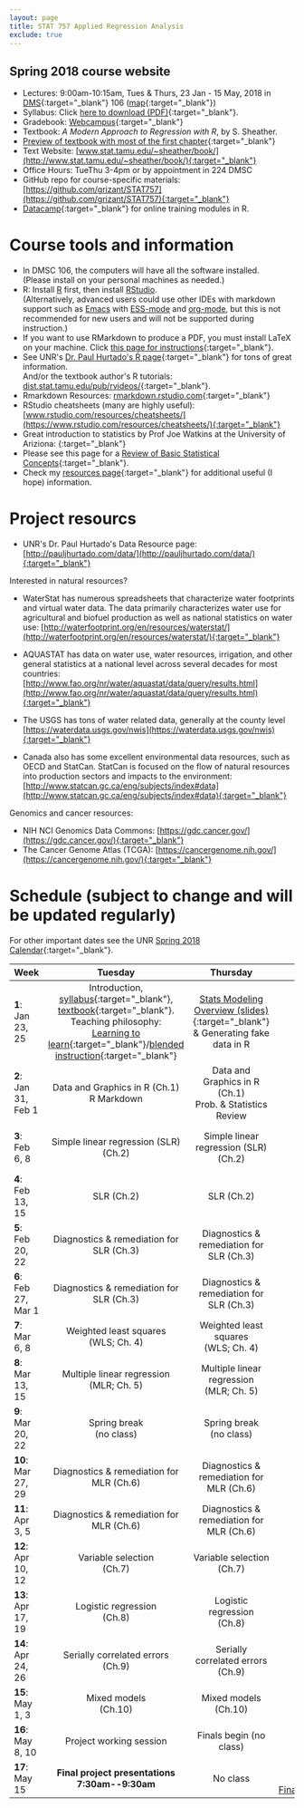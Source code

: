 ```yaml
---
layout: page
title: STAT 757 Applied Regression Analysis
exclude: true
---
```


## Spring 2018 course website

- Lectures: 9:00am-10:15am, Tues & Thurs, 23 Jan - 15 May, 2018 in [DMS](http://www.unr.edu/around-campus/facilities/davidson){:target="_blank"} 106 ([map](https://www.google.com/maps/place/Davidson+Mathematics+%26+Science+Center,+Reno,+NV+89557){:target="_blank"})
- Syllabus: Click [here to download (PDF)](STAT_757_syllabus_Spring2018_Schissler.pdf){:target="_blank"}.
- Gradebook: [Webcampus](http://tlt.unr.edu/materials/login-canvas.html){:target="_blank"}
- Textbook: *A Modern Approach to Regression with R*, by S. Sheather.
- [Preview of textbook with most of the first chapter](https://books.google.com/books?id=zS3Jiyxqr98C&printsec=copyright#v=onepage&q&f=false){:target="_blank"}
- Text Website: [www.stat.tamu.edu/~sheather/book/](http://www.stat.tamu.edu/~sheather/book/){:target="_blank"}
- Office Hours: TueThu 3-4pm or by appointment in 224 DMSC
- GitHub repo for course-specific materials: [https://github.com/grizant/STAT757](https://github.com/grizant/STAT757){:target="_blank"}
- [Datacamp](https://www.datacamp.com/){:target="_blank"} for online training modules in R.

# Course tools and information
- In DMSC 106, the computers will have all the software installed.<br/>(Please install on your personal machines as needed.)
- R: Install [R](http://www.r-project.org/) first, then install [RStudio](http://www.rstudio.com/).<br/>(Alternatively, advanced users could use other IDEs with markdown support such as [Emacs](https://www.gnu.org/software/emacs/) with [ESS-mode](https://ess.r-project.org/) and [org-mode](https://orgmode.org/), but this is not recommended for new users and will not be supported during instruction.)
- If you want to use RMarkdown to produce a PDF, you must install LaTeX on your machine. Click [this page for instructions](http://www.pauljhurtado.com/latex/){:target="_blank"}.
- See UNR's [Dr. Paul Hurtado's R page](http://www.pauljhurtado.com/R/){:target="_blank"} for tons of great information. <br/> And/or the textbook author's R tutorials: [dist.stat.tamu.edu/pub/rvideos/](http://dist.stat.tamu.edu/pub/rvideos/){:target="_blank"}.
- Rmarkdown Resources: [rmarkdown.rstudio.com](http://rmarkdown.rstudio.com){:target="_blank"}
- RStudio cheatsheets (many are highly useful): [www.rstudio.com/resources/cheatsheets/](https://www.rstudio.com/resources/cheatsheets/){:target="_blank"}
- Great introduction to statistics by Prof Joe Watkins at the University of Ariziona: [](http://math.arizona.edu/~jwatkins/math363s17.htm){:target="_blank"}
- Please see this page for a [Review of Basic Statistical Concepts](https://onlinecourses.science.psu.edu/statprogram/review_of_basic_statistics){:target="_blank"}.
- Check my [resources page](/resources/){:target="_blank"} for additional useful (I hope) information.

# Project resourcs

- UNR's Dr. Paul Hurtado's Data Resource page:[http://pauljhurtado.com/data/](http://pauljhurtado.com/data/){:target="_blank"}

Interested in natural resources?

- WaterStat has numerous spreadsheets that characterize water footprints and virtual water data. The data primarily characterizes water use for agricultural and biofuel production as well as national statistics on water use:
[http://waterfootprint.org/en/resources/waterstat/](http://waterfootprint.org/en/resources/waterstat/){:target="_blank"}

- AQUASTAT has data on water use, water resources, irrigation, and other general statistics at a national level across several decades for most countries:
[http://www.fao.org/nr/water/aquastat/data/query/results.html](http://www.fao.org/nr/water/aquastat/data/query/results.html){:target="_blank"}

- The USGS has tons of water related data, generally at the county level
[https://waterdata.usgs.gov/nwis](https://waterdata.usgs.gov/nwis){:target="_blank"}

- Canada also has some excellent environmental data resources, such as OECD and StatCan. StatCan is focused on the flow of natural resources into production sectors and impacts to the environment: 
[http://www.statcan.gc.ca/eng/subjects/index#data](http://www.statcan.gc.ca/eng/subjects/index#data){:target="_blank"}

Genomics and cancer resources:

- NIH NCI Genomics Data Commons: [https://gdc.cancer.gov/](https://gdc.cancer.gov/){:target="_blank"}
- The Cancer Genome Atlas (TCGA): [https://cancergenome.nih.gov/](https://cancergenome.nih.gov/){:target="_blank"}

# Schedule (subject to change and will be updated regularly)
For other important dates see the UNR [Spring 2018 Calendar](https://www.unr.edu/academic-central/academic-resources/academic-calendar#Spring2018){:target="_blank"}.

| Week | Tuesday | Thursday| Notes & materials |
|---|:---:|:---:|---:|
| **1**: Jan 23, 25 | Introduction, [syllabus](STAT_757_syllabus_Spring2018_Schissler.pdf){:target="_blank"}, [textbook](http://www.stat.tamu.edu/~sheather/book/){:target="_blank"}. <br/> Teaching philosophy:<br/>[Learning to learn](http://academicaffairs.arizona.edu/learning2learn){:target="_blank"}/[blended instruction](https://www.youtube.com/watch?v=paQCE58334M){:target="_blank"}| [Stats Modeling Overview (slides)](stats_modeling_overview.pdf){:target="_blank"}<br/>& Generating fake data in R| [Prob-distributions.pdf](/resources/prob-distributions.pdf){:target="_blank"}<br/>[Assignment1.Rmd](STAT_757_Assignment1.Rmd){:target="_blank"}<br/>[Assignment1.pdf](STAT_757_Assignment1.pdf){:target="_blank"}|
| **2**: Jan 31, Feb 1 | Data and Graphics in R (Ch.1) <br/> R Markdown <br/> | Data and Graphics in R (Ch.1) <br/>Prob. & Statistics Review|**Assignment1 DUE 2/4/18 by midnight**|
| **3**: Feb 6, 8 | Simple linear regression (SLR) <br/> (Ch.2) <br/> | Simple linear regression (SLR) <br/> (Ch.2) <br/> |Assignment1_solutions:[.Rmd ](STAT_757_Assignment1_solutions.rmd){:target="_blank"}[.pdf](STAT_757_Assignment1_solutions.pdf){:target="_blank"}<br/>[indicators_v2.txt](indicators_v2.txt){:target="_blank"}<br/> [Chapter2_Sheather.R](Chapter2_Sheather.R){:target="_blank"} |
| **4**: Feb 13, 15 | <br/> SLR (Ch.2) <br/> <br/> | <br/> SLR (Ch.2) <br/> <br/>  |[Assignment2.Rmd](STAT_757_Assignment2.Rmd){:target="_blank"}<br/>[Assignment2.pdf](STAT_757_Assignment2.pdf){:target="_blank"}<br/>(**UPDATED 2/13/18**)|
| **5**: Feb 20, 22 | Diagnostics & remediation for<br/> SLR (Ch.3)   | Diagnostics & remediation for <br/> SLR (Ch.3) <br/> |**Assignment #2 DUE 2/25/18 by midnight** <br/> Assignment2_solutions:[.Rmd ](STAT_757_Assignment2_solutions.rmd){:target="_blank"}[.pdf](STAT_757_Assignment2_solutions.pdf){:target="_blank"}||
| **6**: Feb 27, Mar 1 | Diagnostics & remediation for<br/> SLR (Ch.3) <br/> | Diagnostics & remediation for<br/> SLR (Ch.3)<br/> |[Assignment3.Rmd](STAT_757_Assignment3.Rmd){:target="_blank"}<br/>[Assignment3.pdf](STAT_757_Assignment3.pdf){:target="_blank"} <br/> **Assignment #3 DUE 3/04/18 by midnight**|
| **7**: Mar 6, 8 | Weighted least squares<br/>(WLS; Ch. 4) <br/> | Weighted least squares<br/>(WLS; Ch. 4) <br/> |[Assignment4.Rmd](STAT_757_Assignment4.Rmd){:target="_blank"}<br/>[Assignment4.pdf](STAT_757_Assignment4.pdf){:target="_blank"} <br/> **Exam1** (take-home) |
| **8**: Mar 13, 15 | Multiple linear regression <br/>(MLR; Ch. 5) | Multiple linear regression <br/>(MLR; Ch. 5) |[Assignment5.Rmd](STAT_757_Assignment5.Rmd){:target="_blank"}<br/>[Assignment5.pdf](STAT_757_Assignment5.pdf){:target="_blank"}|
| **9**: Mar 20, 22 | Spring break <br/> (no class)| Spring break <br/>(no class) |Slides:<br/> |
| **10**: Mar 27, 29 | Diagnostics & remediation for MLR (Ch.6) <br/>  | Diagnostics & remediation for MLR (Ch.6) <br/> |Slides:<br/> |
| **11**: Apr 3, 5 | Diagnostics & remediation for MLR (Ch.6) <br/>  | Diagnostics & remediation for MLR (Ch.6) <br/> |[Assignment6.Rmd](STAT_757_Assignment6.Rmd){:target="_blank"}<br/>[Assignment6.pdf](STAT_757_Assignment6.pdf){:target="_blank"}|
| **12**: Apr 10, 12 | Variable selection <br/> (Ch.7)| Variable selection <br/> (Ch.7) <br/>  |[Assignment7.Rmd](STAT_757_Assignment7.Rmd){:target="_blank"}<br/>[Assignment7.pdf](STAT_757_Assignment7.pdf){:target="_blank"}|
| **13**: Apr 17, 19 | Logistic regression <br/> (Ch.8)| Logistic regression <br/> (Ch.8) |[Assignment8.Rmd](STAT_757_Assignment8.Rmd){:target="_blank"}<br/>[Assignment8.pdf](STAT_757_Assignment8.pdf){:target="_blank"}|
| **14**: Apr 24, 26 | Serially correlated errors <br/> (Ch.9)| Serially correlated errors <br/> (Ch.9) |[Assignment9.Rmd](STAT_757_Assignment9.Rmd){:target="_blank"}<br/>[Assignment9.pdf](STAT_757_Assignment9.pdf){:target="_blank"}|
| **15**: May 1, 3 | Mixed models <br/> (Ch.10)| Mixed models <br/> (Ch.10)|[Assignment10.Rmd](STAT_757_Assignment10.Rmd){:target="_blank"}<br/>[Assignment10.pdf](STAT_757_Assignment10.pdf){:target="_blank"}|
| **16**: May 8, 10 | Project working session <br/> | Finals begin (no class) <br/> | **Exam2**<br/>(take-home) |
| **17**: May 15 | **Final project presentations<br/>7:30am--9:30am** | No class |Rubrics:<br/>[Final_project_written_rubric.pdf](Final_project_written_rubric.pdf){:target="_blank"}<br/>[Final_project_presentation_rubric.pdf](Final_project_presentation_rubric.pdf){:target="_blank"}|
